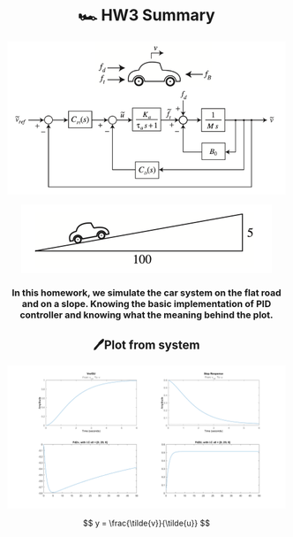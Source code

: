 # <center> **🏎 HW3 Summary** </center>

<center>

![img1.png](PIC_HW3/1.png)

</center>

<center> 

![img2.png](PIC_HW3/2.png) 

</center>


### <center> In this homework, we simulate the car system on the flat road and on a slope. Knowing the basic implementation of PID controller and knowing what the meaning behind the plot. </center>


## <center> 🖊Plot from system </center>

<center>

![img3.png](PIC_HW3/untitled.png)

</center>

$$
y = \frac{\tilde{v}}{\tilde{u}}
$$